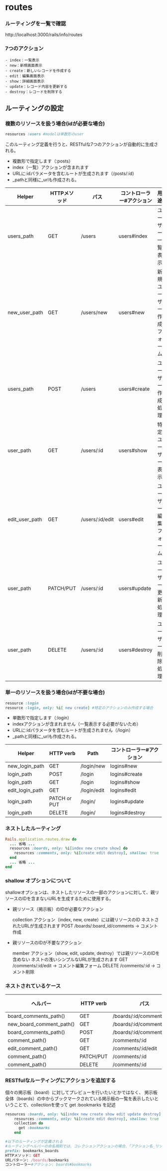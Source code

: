 # routes

### ルーティングを一覧で確認

http://localhost:3000/rails/info/routes

### 7つのアクション

```
- index：一覧表示
- new：新規画面表示
- create：新しいレコードを作成する
- edit：編集画面表示
- show：詳細画面表示
- update：レコード内容を更新する
- destroy：レコードを削除する
```

## ルーティングの設定

### 複数のリソースを扱う場合(idが必要な場合)

```ruby
resources :users #modelは単数形のuser
```

このルーティング定義を行うと、RESTfulな7つのアクションが自動的に生成される。

- 複数形で指定します（:posts）
- index（一覧）アクションが含まれます
- URLに:idパラメータを含むルートが生成されます（/posts/:id）
- \_pathと同様に_urlも作成される。

| **Helper**     | HTTPメソッド | パス            | コントローラー#アクション | 用途                     |
| -------------- | ------------ | --------------- | ------------------------- | ------------------------ |
| users_path     | GET          | /users          | users#index               | ユーザー一覧表示         |
| new_user_path  | GET          | /users/new      | users#new                 | 新規ユーザー作成フォーム |
| users_path     | POST         | /users          | users#create              | ユーザー作成処理         |
| user_path      | GET          | /users/:id      | users#show                | 特定ユーザー表示         |
| edit_user_path | GET          | /users/:id/edit | users#edit                | ユーザー編集フォーム     |
| user_path      | PATCH/PUT    | /users/:id      | users#update              | ユーザー更新処理         |
| user_path      | DELETE       | /users/:id      | users#destroy             | ユーザー削除処理         |

### 単一のリソースを扱う場合(idが不要な場合)

```ruby
resource :login
resource :login, only: %i[ new create] #特定のアクションのみ作成する場合
```

- 単数形で指定します（:login）
- indexアクションが含まれません（一覧表示する必要がないため）
- URLに:idパラメータを含むルートが生成されません（/login）
- \_pathと同様に_urlも作成される。

| Helper          | HTTP verb    | Path        | コントローラー#アクション |
| --------------- | ------------ | ----------- | ------------------------- |
| new_login_path  | GET          | /login/new  | logins#new                |
| login_path      | POST         | /login      | logins#create             |
| login_path      | GET          | /login      | logins#show               |
| edit_login_path | GET          | /login/edit | logins#edit               |
| login_path      | PATCH or PUT | /login/     | logins#update             |
| login_path      | DELETE       | /login/     | logins#destroy            |

### ネストしたルーティング

```ruby
Rails.application.routes.draw do
  ... 省略 ...
  resources :boards, only: %i[index new create show] do
    resources :comments, only: %i[create edit destroy], shallow: true
  end
  ... 省略 ...
end
```

### shallow オプションについて

shallowオプションは、ネストしたリソースの一部のアクションに対して、親リソースのIDを含まないURLを生成するために使用する。

- 親リソース（掲示板）のIDが必要なアクション

  collection アクション（index, new, create）には親リソースのID
  ネストされたURLが生成されます
  POST /boards/:board_id/comments → コメント作成

- 親リソースのIDが不要なアクション

  member アクション（show, edit, update, destroy）では親リソースのIDを含めない
  ネストの浅いシンプルなURLが生成されます
  GET /comments/:id/edit → コメント編集フォーム
  DELETE /comments/:id → コメント削除

### ネストされているケース

| ヘルパー                 | HTTP verb | パス                     | コントローラー#アクション |
| ------------------------ | --------- | ------------------------ | ------------------------- |
| board_comments_path()    | GET       | /boards/:id/comments     | comments#index            |
| new_board_comment_path() | GET       | /boards/:id/comments/new | comments#new              |
| board_comments_path()    | POST      | /boards/:id/comments     | comments#create           |
| comment_path()           | GET       | /comments/:id            | comments#show             |
| edit_comment_path()      | GET       | /comments/:id/edit       | comments#edit             |
| comment_path()           | PATCH/PUT | /comments/:id            | comments#update           |
| comment_path()           | DELETE    | /comments/:id            | comments#destroy          |

### RESTfulなルーティングにアクションを追加する

個々の掲示板（board）に対してプレビューを行いたいとかではなく、
掲示板全体（boards）の中からブックマークされている掲示板の一覧を表示したいということで、collectionを使って get :bookmarks を記述

```ruby
resources :boards, only: %i[index new create show edit update destroy] do
    resources :comments, only: %i[create edit destroy], shallow: true
    collection do
      get :bookmarks
    end

#以下のルーティングが定義される
#ルーティングヘルパーの命名規則では、コレクションアクションの場合、「アクション名_リソース名_path」という形式
prefix: bookmarks_boards
HTTPメソッド: GET
URLパターン: /boards/bookmarks
コントローラー#アクション: boards#bookmarks
```

